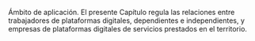 Ámbito de aplicación. El presente Capítulo regula las relaciones entre trabajadores de plataformas digitales, dependientes e independientes, y empresas de plataformas digitales de servicios prestados en el territorio.